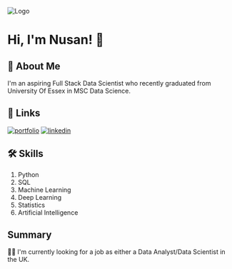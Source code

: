 
![Logo](https://github-readme-stats.vercel.app/api?username=NUS1996&&show_icons=true&title_color=ffffff&icon_color=bb2acf&text_color=daf7dc&bg_color=151515)


# Hi, I'm Nusan! 👋


## 🚀 About Me
I'm an aspiring Full Stack Data Scientist who recently graduated from University Of Essex in MSC Data Science.



## 🔗 Links
[![portfolio](https://img.shields.io/badge/my_portfolio-000?style=for-the-badge&logo=ko-fi&logoColor=white)](https://github.com/NUS1996)
[![linkedin](https://img.shields.io/badge/linkedin-0A66C2?style=for-the-badge&logo=linkedin&logoColor=white)](https://www.linkedin.com/in/nusan-dubey-32a875229/)



## 🛠 Skills
1. Python 
2. SQL 
3. Machine Learning 
4. Deep Learning
5. Statistics 
6. Artificial Intelligence 


## Summary 
👩‍💻 I'm currently looking for a job as either a Data Analyst/Data Scientist in the UK.

